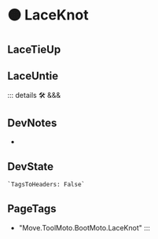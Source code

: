 
# 🟠 <move>LaceKnot</move>

## LaceTieUp

## LaceUntie

::: details 🛠 <dev>&&&</dev>

## DevNotes

-

## DevState

```py
`TagsToHeaders: False`
```

<h2>PageTags</h2>

- "Move.ToolMoto.BootMoto.LaceKnot"
:::
